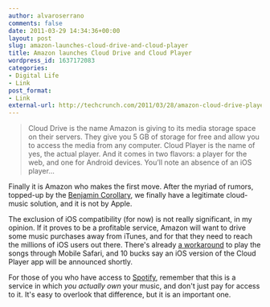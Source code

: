 ```yaml
---
author: alvaroserrano
comments: false
date: 2011-03-29 14:34:36+00:00
layout: post
slug: amazon-launches-cloud-drive-and-cloud-player
title: Amazon launches Cloud Drive and Cloud Player
wordpress_id: 1637172083
categories:
- Digital Life
- Link
post_format:
- Link
external-url: http://techcrunch.com/2011/03/28/amazon-cloud-drive-player/
---
```


<blockquote>Cloud Drive is the name Amazon is giving to its media storage space on their servers. They give you 5 GB of storage for free and allow you to access the media from any computer. Cloud Player is the name of yes, the actual player. And it comes in two flavors: a player for the web, and one for Android devices. You’ll note an absence of an iOS player…</blockquote>


Finally it is Amazon who makes the first move. After the myriad of rumors, topped-up by the [Benjamin Corollary](http://tech.fortune.cnn.com/2011/03/23/apple-data-center-dreamin/), we finally have a legitimate cloud-music solution, and it is not by Apple.

The exclusion of iOS compatibility (for now) is not really significant, in my opinion. If it proves to be a profitable service, Amazon will want to drive some music purchases away from iTunes, and for that they need to reach the millions of iOS users out there. There's already [a workaround](http://techcrunch.com/2011/03/28/amazon-cloud-player-ios/) to play the songs through Mobile Safari, and 10 bucks say an iOS version of the Cloud Player app will be announced shortly.

For those of you who have access to [Spotify](http://spotify.com), remember that this is a service in which _you actually own_ your music, and don't just pay for access to it. It's easy to overlook that difference, but it is an important one.
